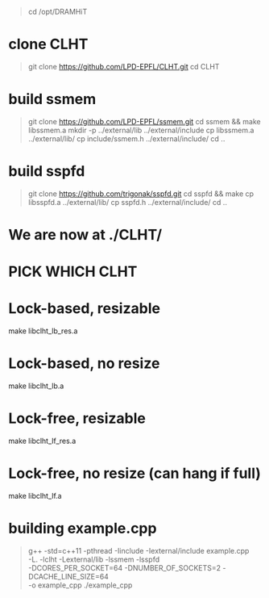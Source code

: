
> cd /opt/DRAMHiT

# clone CLHT
> git clone https://github.com/LPD-EPFL/CLHT.git
> cd CLHT

# build ssmem
> git clone https://github.com/LPD-EPFL/ssmem.git
> cd ssmem && make libssmem.a
> mkdir -p ../external/lib ../external/include
> cp libssmem.a ../external/lib/
> cp include/ssmem.h ../external/include/
> cd ..

# build sspfd
> git clone https://github.com/trigonak/sspfd.git
> cd sspfd && make
> cp libsspfd.a ../external/lib/
> cp sspfd.h ../external/include/
> cd ..

# We are now at ./CLHT/
# PICK WHICH CLHT 
# Lock-based, resizable
make libclht_lb_res.a
# Lock-based, no resize
make libclht_lb.a
# Lock-free, resizable
make libclht_lf_res.a
# Lock-free, no resize (can hang if full)
make libclht_lf.a

# building example.cpp

> g++ -std=c++11 -pthread -Iinclude -Iexternal/include example.cpp \
    -L. -lclht -Lexternal/lib -lssmem -lsspfd \
    -DCORES_PER_SOCKET=64 -DNUMBER_OF_SOCKETS=2 -DCACHE_LINE_SIZE=64 \
    -o example_cpp
> ./example_cpp






